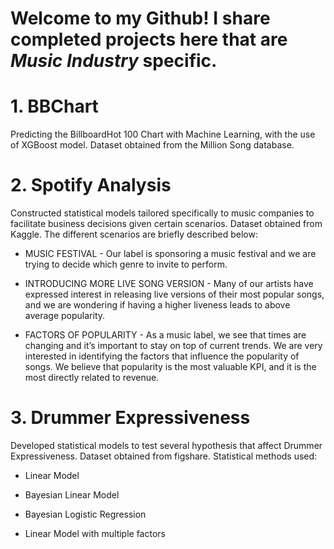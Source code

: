 # Welcome to my Github! I share completed projects here that are <i>Music Industry</i> specific.
 
 
# 1. BBChart
Predicting the BillboardHot 100 Chart with Machine Learning, with the use of XGBoost model. Dataset obtained from the Million Song database. 


# 2. Spotify Analysis
Constructed statistical models tailored specifically to music companies to facilitate business decisions given certain scenarios. Dataset obtained from Kaggle. The different scenarios are briefly described below: 

- MUSIC FESTIVAL - Our label is sponsoring a music festival and we are trying to decide which genre to invite to perform. 

- INTRODUCING MORE LIVE SONG VERSION - Many of our artists have expressed interest in releasing live versions of their most popular songs, and we are wondering if having a higher liveness leads to above average popularity. 

- FACTORS OF POPULARITY - As a music label, we see that times are changing and it’s important to stay on top of current trends. We are very interested in identifying the factors that influence the popularity of songs. We believe that popularity is the most valuable KPI, and it is the most directly related to revenue.

# 3. Drummer Expressiveness 
Developed statistical models to test several hypothesis that affect Drummer Expressiveness. Dataset obtained from figshare. Statistical methods used:
- Linear Model 

- Bayesian Linear Model

- Bayesian Logistic Regression

- Linear Model with multiple factors




